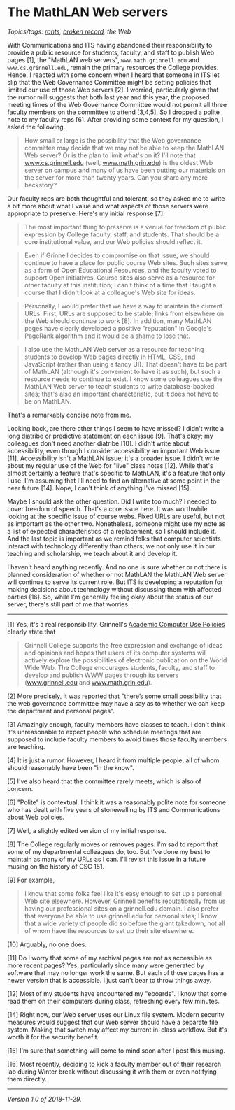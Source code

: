 The MathLAN Web servers
=======================

*Topics/tags: [rants](index-rants), [broken record](broken-record), the Web*

With Communications and ITS having abandoned their responsibility to provide
a public resource for students, faculty, and staff to publish Web pages [1],
the "MathLAN web servers", `www.math.grinnell.edu` and `www.cs.grinnell.edu`,
remain the primary resources the College provides.  Hence, I reacted with
some concern when I heard that someone in ITS let slip that the Web
Governance Committee might be setting policies that limited our use of 
those Web servers [2].  I worried, particularly given that the rumor
mill suggests that both last year and this year, the proposed meeting
times of the Web Governance Committee would not permit all three faculty
members on the committee to attend [3,4,5].  So I dropped a polite note
to my faculty reps [6].  After providing some context for my question,
I asked the following.

> How small or large is the possibility that the Web governance committee
may decide that we may not be able to keep the MathLAN Web server?
Or is the plan to limit what's on it?  I'll note that www.cs.grinnell.edu
(well, www.math.grin.edu) is the oldest Web server on campus and many
of us have been putting our materials on the server for more than twenty
years. Can you share any more backstory?

Our faculty reps are both thoughtful and tolerant, so they asked me to
write a bit more about what I value and what aspects of those servers
were appropriate to preserve.  Here's my initial response [7].

> The most important thing to preserve is a venue for freedom of public expression by College faculty, staff, and students. That should be a core institutional value, and our Web policies should reflect it.

> Even if Grinnell decides to compromise on that issue, we should continue to have a place for public course Web sites.  Such sites serve as a form of Open Educational Resources, and the faculty voted to support Open initiatives.  Course sites also serve as a resource for other faculty at this institution; I can't think of a time that I taught a course that I didn't look at a colleague's Web site for ideas.

> Personally, I would prefer that we have a way to maintain the current URLs.  First, URLs are supposed to be stable; links from elsewhere on the Web should continue to work [8].  In addition, many MathLAN pages have clearly developed a positive "reputation" in Google's PageRank algorithm and it would be a shame to lose that.

> I also use the MathLAN Web server as a resource for teaching students to develop Web pages directly in HTML, CSS, and JavaScript (rather than using a fancy UI).  That doesn't have to be part of MathLAN (although it's convenient to have it as such), but such a resource needs to continue to exist.  I know some colleagues use the MathLAN Web server to teach students to write database-backed sites; that's also an important characteristic, but it does not have to be on MathLAN.

That's a remarkably concise note from me.  

Looking back, are there other things I seem to have missed?  I didn't
write a long diatribe or predictive statement on each issue [9].
That's okay; my colleagues don't need another diatribe [10].  I didn't
write about accessibility, even though I consider accessibility an
important Web issue [11].  Accessibility isn't a MathLAN issue; it's a
broader issue.  I didn't write about my regular use of the Web for "live"
class notes [12].  While that's almost certainly a feature that's specific
to MathLAN, it's a feature that only I use.  I'm assuming that I'll need
to find an alternative at some point in the near future [14].  Nope,
I can't think of anything I've missed [15].

Maybe I should ask the other question.  Did I write too much?  I needed
to cover freedom of speech.  That's a core issue here.  It was worthwhile
looking at the specific issue of course webs.  Fixed URLs are useful,
but not as important as the other two.  Nonetheless, someone might use
my note as a list of expected characteristics of a replacement, so I
should include it.  And the last topic is important as we remind folks
that computer scientists interact with technology differently than 
others; we not only use it in our teaching and scholarship, we teach
about it and develop it.

I haven't heard anything recently.  And no one is sure whether or not
there is planned consideration of whether or not MathLAN the MathLAN Web
server will continue to serve its current role.  But ITS is developing
a reputation for making decisions about technology without discussing
them with affected parties [16].  So, while I'm generally feeling okay
about the status of our server, there's still part of me that worries.

---

[1] Yes, it's a real responsibility.  Grinnell's [Academic Computer Use
Policies](https://www.grinnell.edu/about/offices-services/its/policies/academic-computer-usage) clearly state that

> Grinnell College supports the free expression and exchange of ideas and opinions and hopes that users of its computer systems will actively explore the possibilities of electronic publication on the World Wide Web. The College encourages students, faculty, and staff to develop and publish WWW pages through its servers (www.grinnell.edu and www.math.grin.edu). 

[2] More precisely, it was reported that "there’s some small possibility
that the web governance committee may have a say as to whether we can
keep the department and personal pages".

[3] Amazingly enough, faculty members have classes to teach.  I don't think
it's unreasonable to expect people who schedule meetings that are supposed
to include faculty members to avoid times those faculty members are teaching.

[4] It is just a rumor.  However, I heard it from multiple people, all
of whom should reasonably have been "in the know".

[5] I've also heard that the committee rarely meets, which is also of
concern.

[6] "Polite" is contextual.  I think it was a reasonably polite note
for someone who has dealt with five years of stonewalling by ITS and
Communications about Web policies.

[7] Well, a slightly edited version of my initial response.

[8] The College regularly moves or removes pages.  I'm sad to report that
some of my departmental colleagues do, too.  But I've done my best to
maintain as many of my URLs as I can.  I'll revisit this issue in a 
future musing on the history of CSC 151.

[9] For example,

> I know that some folks feel like it's easy enough to set up a personal
Web site elsewhere.  However, Grinnell benefits reputationally from us 
having our professional sites on a grinnell.edu domain.  I also prefer
that everyone be able to use grinnell.edu for personal sites; I know that
a wide variety of people did so before the giant takedown, not all of
whom have the resources to set up their site elsewhere.

[10] Arguably, no one does.

[11] Do I worry that some of my archival pages are not as accessible
as more recent pages?  Yes, particularly since many were generated
by software that may no longer work the same.  But each of those pages
has a newer version that is accessible.  I just can't bear to throw
things away.

[12] Most of my students have encountered my "eboards".  I know that
some read them on their computers during class, refreshing every few
minutes.

[14] Right now, our Web server uses our Linux file system.  Modern
security measures would suggest that our Web server should have a
separate file system.  Making that switch may affect my current 
in-class workflow.  But it's worth it for the security benefit.

[15] I'm sure that something will come to mind soon after I post
this musing.

[16] Most recently, deciding to kick a faculty member out of their
research lab during Winter break without discussing it with them or even
notifying them directly.

---

*Version 1.0 of 2018-11-29.*
